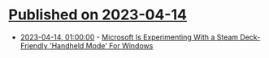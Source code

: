 # [Published on 2023-04-14](index.md)

* [2023-04-14, 01:00:00](https://tech.slashdot.org/story/23/04/13/2151241/microsoft-is-experimenting-with-a-steam-deck-friendly-handheld-mode-for-windows?utm_source=rss1.0mainlinkanon&utm_medium=feed) - [Microsoft Is Experimenting With a Steam Deck-Friendly 'Handheld Mode' For Windows](https://tech.slashdot.org/story/23/04/13/2151241/microsoft-is-experimenting-with-a-steam-deck-friendly-handheld-mode-for-windows?utm_source=rss1.0mainlinkanon&utm_medium=feed)
